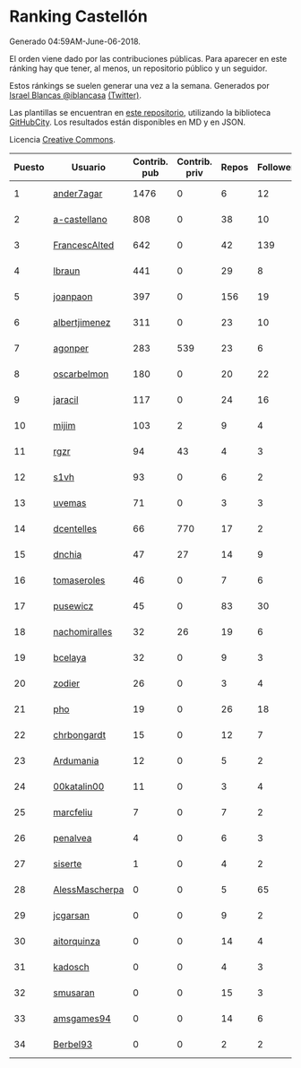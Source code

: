 # Ranking Castellón

Generado 04:59AM-June-06-2018.

El orden viene dado por las contribuciones públicas. Para aparecer en este ránking hay que tener, al menos, un repositorio público y un seguidor.

Estos ránkings se suelen generar una vez a la semana. Generados por [Israel Blancas @iblancasa](https://github.com/iblancasa/) [(Twitter)](https://twitter.com/iblancasa).

Las plantillas se encuentran en [este repositorio](https://github.com/iblancasa/GH-Spanish-Ranking), utilizando la biblioteca [GitHubCity](https://github.com/iblancasa/GitHubCity). Los resultados están disponibles en MD y en JSON.

Licencia [Creative Commons](https://creativecommons.org/licenses/by/4.0/).

| Puesto   |  Usuario  | Contrib. pub | Contrib. priv |Repos| Followers | Desde |  Avatar  |
|----------|-----------|--------------|---------------|-----|-----------|-------|----------|
|1|[ander7agar](https://github.com/ander7agar)|1476|0|6|12|2014-03-06|![ander7agar](https://avatars2.githubusercontent.com/u/6875232)|
|2|[a-castellano](https://github.com/a-castellano)|808|0|38|10|2015-03-17|![a-castellano](https://avatars0.githubusercontent.com/u/11519707)|
|3|[FrancescAlted](https://github.com/FrancescAlted)|642|0|42|139|2010-06-25|![FrancescAlted](https://avatars0.githubusercontent.com/u/314521)|
|4|[lbraun](https://github.com/lbraun)|441|0|29|8|2010-06-02|![lbraun](https://avatars2.githubusercontent.com/u/294776)|
|5|[joanpaon](https://github.com/joanpaon)|397|0|156|19|2013-06-30|![joanpaon](https://avatars1.githubusercontent.com/u/4895527)|
|6|[albertjimenez](https://github.com/albertjimenez)|311|0|23|10|2015-05-21|![albertjimenez](https://avatars3.githubusercontent.com/u/12547680)|
|7|[agonper](https://github.com/agonper)|283|539|23|6|2015-01-27|![agonper](https://avatars3.githubusercontent.com/u/10727467)|
|8|[oscarbelmon](https://github.com/oscarbelmon)|180|0|20|22|2013-04-05|![oscarbelmon](https://avatars0.githubusercontent.com/u/4066452)|
|9|[jaracil](https://github.com/jaracil)|117|0|24|16|2014-01-10|![jaracil](https://avatars0.githubusercontent.com/u/6370372)|
|10|[mijim](https://github.com/mijim)|103|2|9|4|2016-02-01|![mijim](https://avatars1.githubusercontent.com/u/17006034)|
|11|[rgzr](https://github.com/rgzr)|94|43|4|3|2015-07-03|![rgzr](https://avatars1.githubusercontent.com/u/13169716)|
|12|[s1vh](https://github.com/s1vh)|93|0|6|2|2014-10-09|![s1vh](https://avatars1.githubusercontent.com/u/9099118)|
|13|[uvemas](https://github.com/uvemas)|71|0|3|3|2011-10-03|![uvemas](https://avatars1.githubusercontent.com/u/1099529)|
|14|[dcentelles](https://github.com/dcentelles)|66|770|17|2|2013-07-15|![dcentelles](https://avatars2.githubusercontent.com/u/5012707)|
|15|[dnchia](https://github.com/dnchia)|47|27|14|9|2015-08-14|![dnchia](https://avatars2.githubusercontent.com/u/13800551)|
|16|[tomaseroles](https://github.com/tomaseroles)|46|0|7|6|2015-02-16|![tomaseroles](https://avatars0.githubusercontent.com/u/11036562)|
|17|[pusewicz](https://github.com/pusewicz)|45|0|83|30|2008-02-26|![pusewicz](https://avatars2.githubusercontent.com/u/940)|
|18|[nachomiralles](https://github.com/nachomiralles)|32|26|19|6|2013-06-26|![nachomiralles](https://avatars2.githubusercontent.com/u/4831513)|
|19|[bcelaya](https://github.com/bcelaya)|32|0|9|3|2014-09-12|![bcelaya](https://avatars2.githubusercontent.com/u/8750450)|
|20|[zodier](https://github.com/zodier)|26|0|3|4|2010-11-13|![zodier](https://avatars0.githubusercontent.com/u/480371)|
|21|[pho](https://github.com/pho)|19|0|26|18|2009-05-25|![pho](https://avatars0.githubusercontent.com/u/88469)|
|22|[chrbongardt](https://github.com/chrbongardt)|15|0|12|7|2012-11-19|![chrbongardt](https://avatars3.githubusercontent.com/u/2834466)|
|23|[Ardumania](https://github.com/Ardumania)|12|0|5|2|2012-02-17|![Ardumania](https://avatars0.githubusercontent.com/u/1445949)|
|24|[00katalin00](https://github.com/00katalin00)|11|0|3|4|2017-10-18|![00katalin00](https://avatars3.githubusercontent.com/u/32898469)|
|25|[marcfeliu](https://github.com/marcfeliu)|7|0|7|2|2013-10-01|![marcfeliu](https://avatars3.githubusercontent.com/u/5584924)|
|26|[penalvea](https://github.com/penalvea)|4|0|6|3|2013-04-09|![penalvea](https://avatars3.githubusercontent.com/u/4102114)|
|27|[siserte](https://github.com/siserte)|1|0|4|2|2014-02-05|![siserte](https://avatars2.githubusercontent.com/u/6595035)|
|28|[AlessMascherpa](https://github.com/AlessMascherpa)|0|0|5|65|2011-04-03|![AlessMascherpa](https://avatars2.githubusercontent.com/u/706750)|
|29|[jcgarsan](https://github.com/jcgarsan)|0|0|9|2|2013-09-26|![jcgarsan](https://avatars3.githubusercontent.com/u/5547857)|
|30|[aitorquinza](https://github.com/aitorquinza)|0|0|14|4|2012-09-17|![aitorquinza](https://avatars3.githubusercontent.com/u/2361502)|
|31|[kadosch](https://github.com/kadosch)|0|0|4|3|2011-12-31|![kadosch](https://avatars1.githubusercontent.com/u/1296520)|
|32|[smusaran](https://github.com/smusaran)|0|0|15|3|2015-11-10|![smusaran](https://avatars2.githubusercontent.com/u/15787704)|
|33|[amsgames94](https://github.com/amsgames94)|0|0|14|6|2014-03-15|![amsgames94](https://avatars3.githubusercontent.com/u/6959189)|
|34|[Berbel93](https://github.com/Berbel93)|0|0|2|2|2016-03-02|![Berbel93](https://avatars2.githubusercontent.com/u/17596372)|
